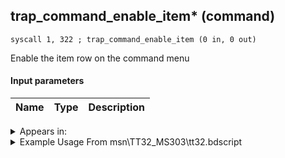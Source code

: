 ## trap_command_enable_item* (command)

`syscall 1, 322 ; trap_command_enable_item (0 in, 0 out)`

Enable the item row on the command menu

#### Input parameters
| Name | Type | Description
|------|------|------------




<details>
	<summary>Appears in:</summary>
| filename | Entity (obj)
|----------|-------------
| msn\TT32_MS303\tt32.bdscript       |           

</details>

<details>
	<summary>Example Usage From msn\TT32_MS303\tt32.bdscript</summary>
```plaintext
L60:
 syscall 1, 322 ; trap_command_enable_item (0 in, 0 out)
 pushImm 16130
 syscall 1, 296 ; trap_tutorial_open (1 in, 0 out)
 jmp L101
```
</details>

